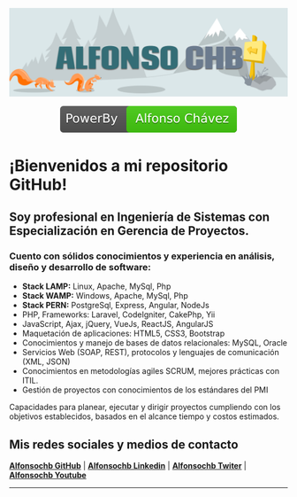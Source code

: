 ![GitHub: Alfonso Chávez Baquero](./img/achb.png)

<p align="center">
    <a href="https://github.com/alfonsochb">
        <img src="./img/achb.svg" alt="Alfonso Chávez" style="max-width:100%;">
    </a>
</p>

# ¡Bienvenidos a mi repositorio GitHub!
## Soy profesional en Ingeniería de Sistemas con Especialización en Gerencia de Proyectos.
### Cuento con sólidos conocimientos y experiencia en análisis, diseño y desarrollo de software:
<ul>
    <li><b>Stack LAMP:</b> Linux, Apache, MySql, Php</li>
    <li><b>Stack WAMP:</b> Windows, Apache, MySql, Php</li>
    <li><b>Stack PERN:</b> PostgreSql, Express, Angular, NodeJs</li>
    <li>PHP, Frameworks: Laravel, CodeIgniter, CakePhp, Yii</li>
    <li>JavaScript, Ajax, jQuery, VueJs, ReactJS, AngularJS</li>
    <li>Maquetación de aplicaciones: HTML5, CSS3, Bootstrap</li>
    <li>Conocimientos y manejo de bases de datos relacionales: MySQL, Oracle</li>
    <li>Servicios Web (SOAP, REST), protocolos y lenguajes de comunicación (XML, JSON)</li>
    <li>Conocimientos en metodologías agiles SCRUM, mejores prácticas con ITIL.</li>
    <li>Gestión de proyectos con conocimientos de los estándares del PMI</li>
</ul>

<dl>
    <dt>Capacidades para planear, ejecutar y dirigir proyectos cumpliendo con los objetivos establecidos, basados en el alcance tiempo y costos estimados.</dt>
</dl>

## Mis redes sociales y medios de contacto

[<b>Alfonsochb GitHub</b>](https://github.com/alfonsochb) |
[<b>Alfonsochb Linkedin</b>](https://www.linkedin.com/in/alfonsochb/) | 
[<b>Alfonsochb Twiter</b>](https://twitter.com/alfonsochb) | 
[<b>Alfonsochb Youtube</b>](https://www.youtube.com/channel/UCb8nd0Ckp87sNNMIyrr77qw?view_as=subscriber)

***
